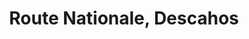 ---
title: Route Nationale, Descahos
url: /route-nationale-descahos/
latitude: 19.444
longitude: -72.681
---